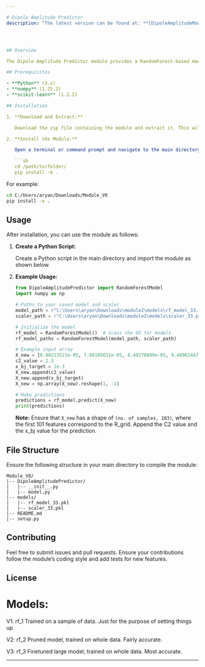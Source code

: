 ```yaml
---

# Dipole Amplitude Predictor
description: "The latest version can be found at: **[DipoleAmplitudeModule](https://github.com/aryanator/DipoleAmplitudeModule)**, which has eased installation!"




## Overview

The Dipole Amplitude Predictor module provides a RandomForest-based model for predicting dipole amplitudes. This guide will help you install and use the module effectively.

## Prerequisites

- **Python** (3.x)
- **numpy** (1.25.2)
- **scikit-learn** (1.2.2)

## Installation

1. **Download and Extract:**

   Download the zip file containing the module and extract it. This will be your main directory.

2. **Install the Module:**

   Open a terminal or command prompt and navigate to the main directory where the module is located. Run the following command to install the module:

   ```sh
   cd /path/to/folder/
   pip install -e .
   ```

   For example:

   ```sh
   cd C:/Users/aryan/Downloads/Module_V0
   pip install -e .
   ```

## Usage

After installation, you can use the module as follows:

1. **Create a Python Script:**

   Create a Python script in the main directory and import the module as shown below.

2. **Example Usage:**

   ```python
   from DipoleAmplitudePredictor import RandomForestModel
   import numpy as np

   # Paths to your saved model and scaler
   model_path = r"C:\Users\aryan\Downloads\module2\models\rf_model_33.pkl"
   scaler_path = r"C:\Users\aryan\Downloads\module2\models\scaler_33.pkl"

   # Initialize the model
   rf_model = RandomForestModel()  # Scans the OS for models
   rf_model_paths = RandomForestModel(model_path, scaler_path)

   # Example input array
   X_new = [6.80213521e-05, 7.60105631e-05, 8.49278899e-05, 9.48961447e-05, 1.06028156e-04, 1.18472109e-04, 1.32375933e-04, 1.47911787e-04, 1.65270689e-04, 1.84666744e-04, 2.06338769e-04, 2.30553961e-04, 2.57610535e-04, 2.87841893e-04, 3.21620436e-04, 3.59362142e-04, 4.01532030e-04, 4.48649085e-04, 5.01293915e-04, 5.60114007e-04, 6.25834181e-04, 6.99262232e-04, 7.81302824e-04, 8.72963753e-04, 9.75373848e-04, 1.08979043e-03, 1.21762157e-03, 1.36043585e-03, 1.51998909e-03, 1.69823794e-03, 1.89737105e-03, 2.11982869e-03, 2.36833796e-03, 2.64594136e-03, 2.95603541e-03, 3.30241181e-03, 3.68929871e-03, 4.12141876e-03, 4.60403227e-03, 5.14301691e-03, 5.74491243e-03, 6.41702695e-03, 7.16748365e-03, 8.00535812e-03, 8.94072927e-03, 9.98485026e-03, 1.11502092e-02, 1.24507328e-02, 1.39018663e-02, 1.55208053e-02, 1.73266076e-02, 1.93404444e-02, 2.15857595e-02, 2.40885269e-02, 2.68774740e-02, 2.99843248e-02, 3.34441065e-02, 3.72953477e-02, 4.15804846e-02, 4.63459745e-02, 5.16428064e-02, 5.75264818e-02, 6.40576123e-02, 7.13017086e-02, 7.93298126e-02, 8.82180267e-02, 9.80480664e-02, 1.08906458e-01, 1.20884816e-01, 1.34078623e-01, 1.48586950e-01, 1.64510703e-01, 1.81951410e-01, 2.01008806e-01, 2.21778229e-01, 2.44347425e-01, 2.68792050e-01, 2.95171693e-01, 3.23523061e-01, 3.53855443e-01, 3.86141501e-01, 4.20312850e-01, 4.56249093e-01, 4.93774961e-01, 5.32649387e-01, 5.72566639e-01, 6.13148821e-01, 6.53954286e-01, 6.94478267e-01, 7.34171849e-01, 7.72455242e-01, 8.08748270e-01, 8.42497531e-01, 8.73213445e-01, 9.00505412e-01, 9.24111984e-01, 9.43929546e-01, 9.60016623e-01, 9.72598746e-01, 9.82034747e-01, 9.88802034e-01]
   c2_value = 2.5
   x_bj_target = 1e-3
   X_new.append(c2_value)
   X_new.append(x_bj_target)
   X_new = np.array(X_new).reshape(1, -1)

   # Make predictions
   predictions = rf_model.predict(X_new)
   print(predictions)
   ```

   **Note:** Ensure that `X_new` has a shape of `(no. of samples, 103)`, where the first 101 features correspond to the R_grid. Append the C2 value and the x_bj value for the prediction.

## File Structure

Ensure the following structure in your main directory to compile the module:

```
Module_V0/
|-- DipoleAmplitudePredictor/
|   |-- __init__.py
|   |-- model.py
|-- models/
|   |-- rf_model_33.pkl
|   |-- scaler_33.pkl
|-- README.md
|-- setup.py
```

## Contributing

Feel free to submit issues and pull requests. Ensure your contributions follow the module’s coding style and add tests for new features.

## License

# Models:

V1: rf_1 
Trained on a sample of data. Just for the purpose of setting things up

V2: rf_2
Pruned model, trained on whole data. Fairly accurate.

V3: rf_3
Finetuned large model, trained on whole data. Most accurate.



---
```

